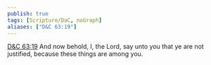 ```yaml
---
publish: true
tags: [Scripture/DaC, noGraph]
aliases: ["D&C 63:19"]
---
```

[D&C 63:19](https://churchofjesuschrist.org/study/scriptures/dc-testament/dc/63?lang=eng&id=p19#p19) And now behold, I, the Lord, say unto you that ye are not justified, because these things are among you.
